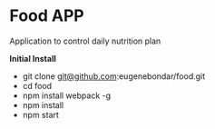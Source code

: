 # Food APP

Application to control daily nutrition plan

**Initial Install**

- git clone git@github.com:eugenebondar/food.git
- cd food
- npm install webpack -g
- npm install
- npm start
